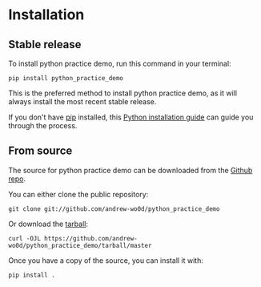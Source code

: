 # Installation

## Stable release

To install python practice demo, run this command in your
terminal:

``` console
pip install python_practice_demo
```

This is the preferred method to install python practice demo, as it will always install the most recent stable release.

If you don't have [pip][] installed, this [Python installation guide][]
can guide you through the process.

## From source

The source for python practice demo can be downloaded from
the [Github repo][].

You can either clone the public repository:

``` console
git clone git://github.com/andrew-wo0d/python_practice_demo
```

Or download the [tarball][]:

``` console
curl -OJL https://github.com/andrew-wo0d/python_practice_demo/tarball/master
```

Once you have a copy of the source, you can install it with:

``` console
pip install .
```

  [pip]: https://pip.pypa.io
  [Python installation guide]: http://docs.python-guide.org/en/latest/starting/installation/
  [Github repo]: https://github.com/%7B%7B%20cookiecutter.github_username%20%7D%7D/%7B%7B%20cookiecutter.project_slug%20%7D%7D
  [tarball]: https://github.com/%7B%7B%20cookiecutter.github_username%20%7D%7D/%7B%7B%20cookiecutter.project_slug%20%7D%7D/tarball/master
